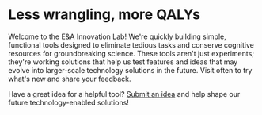 # Less wrangling, more QALYs

Welcome to the E&A Innovation Lab! We're quickly building simple, functional tools designed to eliminate tedious tasks and conserve cognitive resources for groundbreaking science. These tools aren't just experiments; they're working solutions that help us test features and ideas that may evolve into larger-scale technology solutions in the future. Visit often to try what's new and share your feedback.

Have a great idea for a helpful tool? [Submit an idea](#) and help shape our future technology-enabled solutions!